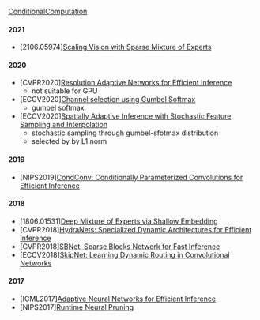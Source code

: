 [ConditionalComputation](https://github.com/laiyurui/ConditionalComputation)

#### 2021
- [2106.05974][Scaling Vision with Sparse Mixture of Experts](https://arxiv.org/abs/2106.05974)

#### 2020
- [CVPR2020][Resolution Adaptive Networks for Efficient Inference](https://openaccess.thecvf.com/content_CVPR_2020/papers/Yang_Resolution_Adaptive_Networks_for_Efficient_Inference_CVPR_2020_paper.pdf)
  - not suitable for GPU
- [ECCV2020][Channel selection using Gumbel Softmax](https://arxiv.org/abs/1812.04180)
  - gumbel softmax
- [ECCV2020][Spatially Adaptive Inference with Stochastic Feature Sampling and Interpolation](https://arxiv.org/abs/2003.08866)
  - stochastic sampling through gumbel-sfotmax distribution
  - selected by by L1 norm

#### 2019
- [NIPS2019][CondConv: Conditionally Parameterized Convolutions for Efficient Inference](https://papers.nips.cc/paper/2019/hash/f2201f5191c4e92cc5af043eebfd0946-Abstract.html)

#### 2018
- [1806.01531][Deep Mixture of Experts via Shallow Embedding](https://arxiv.org/abs/1806.01531)
- [CVPR2018][HydraNets: Specialized Dynamic Architectures for Efficient Inference](https://openaccess.thecvf.com/content_cvpr_2018/papers/Mullapudi_HydraNets_Specialized_Dynamic_CVPR_2018_paper.pdf)
- [CVPR2018][SBNet: Sparse Blocks Network for Fast Inference](https://arxiv.org/abs/1801.02108)
- [ECCV2018][SkipNet: Learning Dynamic Routing in Convolutional Networks](https://arxiv.org/abs/1711.09485)

#### 2017
- [ICML2017][Adaptive Neural Networks for Efficient Inference](http://proceedings.mlr.press/v70/bolukbasi17a.html)
- [NIPS2017][Runtime Neural Pruning](https://papers.nips.cc/paper/2017/hash/a51fb975227d6640e4fe47854476d133-Abstract.html)
